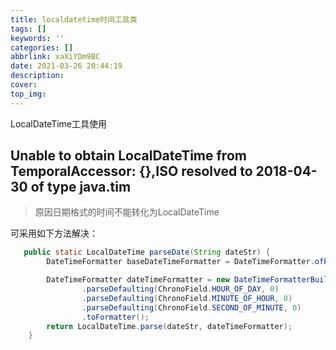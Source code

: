 ```yaml
---
title: localdatetime时间工具类
tags: []
keywords: ''
categories: []
abbrlink: xaXiYDm9BC
date: 2021-03-26 20:44:19
description:
cover:
top_img:
---
```




LocalDateTime工具使用

## Unable to obtain LocalDateTime from TemporalAccessor: {},ISO resolved to 2018-04-30 of type java.tim

> 原因日期格式的时间不能转化为LocalDateTime

可采用如下方法解决：

```java
   public static LocalDateTime parseDate(String dateStr) {
        DateTimeFormatter baseDateTimeFormatter = DateTimeFormatter.ofPattern("yyyy-MM-dd");

        DateTimeFormatter dateTimeFormatter = new DateTimeFormatterBuilder().append(baseDateTimeFormatter)
                .parseDefaulting(ChronoField.HOUR_OF_DAY, 0)
                .parseDefaulting(ChronoField.MINUTE_OF_HOUR, 0)
                .parseDefaulting(ChronoField.SECOND_OF_MINUTE, 0)
                .toFormatter();
        return LocalDateTime.parse(dateStr, dateTimeFormatter);
    }
```
